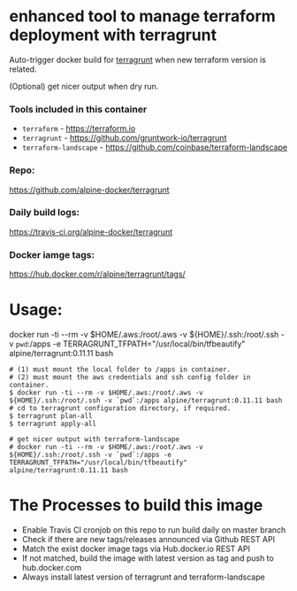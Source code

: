 # enhanced tool to manage terraform deployment with terragrunt

Auto-trigger docker build for [terragrunt](https://github.com/gruntwork-io/terragrunt) when new terraform version is related.

(Optional) get nicer output when dry run.

### Tools included in this container

* `terraform` - https://terraform.io
* `terragrunt` - https://github.com/gruntwork-io/terragrunt
* `terraform-landscape` - https://github.com/coinbase/terraform-landscape

### Repo:

https://github.com/alpine-docker/terragrunt

### Daily build logs:

https://travis-ci.org/alpine-docker/terragrunt

### Docker iamge tags:

https://hub.docker.com/r/alpine/terragrunt/tags/

# Usage:


docker run -ti --rm -v $HOME/.aws:/root/.aws -v ${HOME}/.ssh:/root/.ssh -v `pwd`:/apps -e TERRAGRUNT_TFPATH="/usr/local/bin/tfbeautify" alpine/terragrunt:0.11.11 bash

    # (1) must mount the local folder to /apps in container.
    # (2) must mount the aws credentials and ssh config folder in container.
    $ docker run -ti --rm -v $HOME/.aws:/root/.aws -v ${HOME}/.ssh:/root/.ssh -v `pwd`:/apps alpine/terragrunt:0.11.11 bash
    # cd to terragrunt configuration directory, if required.
    $ terragrunt plan-all
    $ terragrunt apply-all

    # get nicer output with terraform-landscape
    # docker run -ti --rm -v $HOME/.aws:/root/.aws -v ${HOME}/.ssh:/root/.ssh -v `pwd`:/apps -e TERRAGRUNT_TFPATH="/usr/local/bin/tfbeautify" alpine/terragrunt:0.11.11 bash

# The Processes to build this image

* Enable Travis CI cronjob on this repo to run build daily on master branch
* Check if there are new tags/releases announced via Github REST API
* Match the exist docker image tags via Hub.docker.io REST API
* If not matched, build the image with latest version as tag and push to hub.docker.com
* Always install latest version of terragrunt and terraform-landscape
